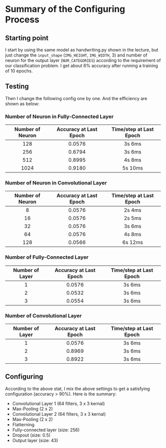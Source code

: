 # Summary of the Configuring Process

## Starting point

I start by using the same model as handwriting.py shown in the lecture, but
just change the `input_shape` (`IMG_HEIGHT`, `IMG_WIDTH`, 3) and number of
neuron for the output layer (`NUM_CATEGORIES`) according to the requirement of
our classification problem. I get about 6% accuracy after running a training of
10 epochs.

## Testing

Then I change the following config one by one. And the efficiency are shown as
below:

### Number of Neuron in Fully-Connected Layer

| Number of Neuron | Accuracy at Last Epoch | Time/step at Last Epoch |
|:----------------:|:----------------------:|:-----------------------:|
| 128              | 0.0576                 | 3s 6ms                  |
| 256              | 0.6794                 | 3s 6ms                  |
| 512              | 0.8995                 | 4s 8ms                  |
| 1024             | 0.9180                 | 5s 10ms                 |

### Number of Neuron in Convolutional Layer

| Number of Neuron | Accuracy at Last Epoch | Time/step at Last Epoch |
|:----------------:|:----------------------:|:-----------------------:|
| 8                | 0.0576                 | 2s 4ms                  |
| 16               | 0.0576                 | 2s 5ms                  |
| 32               | 0.0576                 | 3s 6ms                  |
| 64               | 0.0576                 | 4s 8ms                  |
| 128              | 0.0566                 | 6s 12ms                 |

### Number of Fully-Connected Layer

| Number of Layer  | Accuracy at Last Epoch | Time/step at Last Epoch |
|:----------------:|:----------------------:|:-----------------------:|
| 1                | 0.0576                 | 3s 6ms                  |
| 2                | 0.0532                 | 3s 6ms                  |
| 3                | 0.0554                 | 3s 6ms                  |

### Number of Convolutional Layer

| Number of Layer  | Accuracy at Last Epoch | Time/step at Last Epoch |
|:----------------:|:----------------------:|:-----------------------:|
| 1                | 0.0576                 | 3s 6ms                  |
| 2                | 0.8969                 | 3s 6ms                  |
| 3                | 0.8922                 | 3s 6ms                  |

## Configuring

According to the above stat, I mix the above settings to get a satisfying
configuration (accuracy > 90%). Here is the summary:

- Convolutional Layer 1 (64 filters, 3 x 3 kernal)
- Max-Pooling (2 x 2)
- Convolutional Layer 2 (64 filters, 3 x 3 kernal)
- Max-Pooling (2 x 2)
- Flatterning
- Fully-connected layer (size: 256)
- Dropout (size: 0.5)
- Output layer (size: 43)
